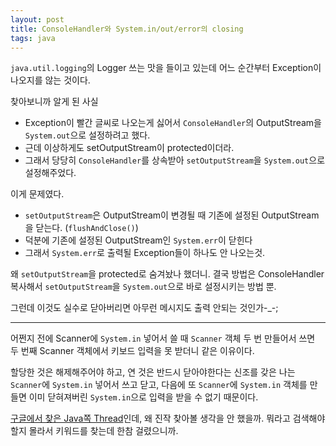 ```yaml
---
layout: post
title: ConsoleHandler와 System.in/out/error의 closing
tags: java
---
```


`java.util.logging`의 Logger 쓰는 맛을 들이고 있는데
어느 순간부터 Exception이 나오지를 않는 것이다.

찾아보니까 알게 된 사실

* Exception이 빨간 글씨로 나오는게 싫어서 `ConsoleHandler`의 OutputStream을 `System.out`으로 설정하려고 했다.
* 근데 이상하게도 setOutputStream이 protected이더라.
* 그래서 당당히 `ConsoleHandler`를 상속받아 `setOutputStream`을 `System.out`으로 설정해주었다.

이게 문제였다.

* `setOutputStream`은 OutputStream이 변경될 때 기존에 설정된 OutputStream을 닫는다. (`flushAndClose()`)
* 덕분에 기존에 설정된 OutputStream인 `System.err`이 닫힌다
* 그래서 `System.err`로 출력될 Exception들이 하나도 안 나오는것.

왜 `setOutputStream`을 protected로 숨겨놨나 했더니.
결국 방법은 ConsoleHandler 복사해서 `setOutputStream`을 `System.out`으로 바로 설정시키는 방법 뿐.

그런데 이것도 실수로 닫아버리면 아무런 메시지도 출력 안되는 것인가-_-;

-----
어쩐지 전에 Scanner에 `System.in` 넣어서 쓸 때 `Scanner` 객체 두 번 만들어서 쓰면 두 번째 Scanner 객체에서 키보드 입력을 못 받더니 같은 이유이다.

할당한 것은 해제해주어야 하고, 연 것은 반드시 닫아야한다는 신조를 갖은 나는 `Scanner`에 `System.in` 넣어서 쓰고 닫고, 다음에 또 `Scanner`에 `System.in` 객체를 만들면
이미 닫혀져버린 `System.in`으로 입력을 받을 수 없기 때문이다.

[구글에서 찾은 Java쪽 Thread](http://forums.sun.com/thread.jspa?threadID=5232911&messageID=9952697)인데, 왜 진작 찾아볼 생각을 안 했을까. 뭐라고 검색해야 할지 몰라서 키워드를 찾는데 한참 걸렸으니까.